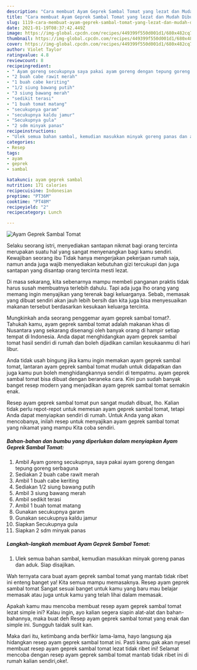 ```yaml
---
description: "Cara membuat Ayam Geprek Sambal Tomat yang lezat dan Mudah Dibuat"
title: "Cara membuat Ayam Geprek Sambal Tomat yang lezat dan Mudah Dibuat"
slug: 1119-cara-membuat-ayam-geprek-sambal-tomat-yang-lezat-dan-mudah-dibuat
date: 2021-01-19T08:37:42.449Z
image: https://img-global.cpcdn.com/recipes/449399f550d001d1/680x482cq70/ayam-geprek-sambal-tomat-foto-resep-utama.jpg
thumbnail: https://img-global.cpcdn.com/recipes/449399f550d001d1/680x482cq70/ayam-geprek-sambal-tomat-foto-resep-utama.jpg
cover: https://img-global.cpcdn.com/recipes/449399f550d001d1/680x482cq70/ayam-geprek-sambal-tomat-foto-resep-utama.jpg
author: Violet Taylor
ratingvalue: 4.8
reviewcount: 8
recipeingredient:
- " Ayam goreng secukupnya saya pakai ayam goreng dengan tepung goreng serbaguna"
- "2 buah cabe rawit merah"
- "1 buah cabe keriting"
- "1/2 siung bawang putih"
- "3 siung bawang merah"
- "sedikit terasi"
- "1 buah tomat matang"
- "secukupnya garam"
- "secukupnya kaldu jamur"
- "Secukupnya gula"
- "2 sdm minyak panas"
recipeinstructions:
- "Ulek semua bahan sambal, kemudian masukkan minyak goreng panas dan aduk. Siap disajikan."
categories:
- Resep
tags:
- ayam
- geprek
- sambal

katakunci: ayam geprek sambal 
nutrition: 171 calories
recipecuisine: Indonesian
preptime: "PT36M"
cooktime: "PT48M"
recipeyield: "2"
recipecategory: Lunch

---
```



![Ayam Geprek Sambal Tomat](https://img-global.cpcdn.com/recipes/449399f550d001d1/680x482cq70/ayam-geprek-sambal-tomat-foto-resep-utama.jpg)

Selaku seorang istri, menyediakan santapan nikmat bagi orang tercinta merupakan suatu hal yang sangat menyenangkan bagi kamu sendiri. Kewajiban seorang ibu Tidak hanya mengerjakan pekerjaan rumah saja, namun anda juga wajib menyediakan kebutuhan gizi tercukupi dan juga santapan yang disantap orang tercinta mesti lezat.

Di masa  sekarang, kita sebenarnya mampu membeli panganan praktis tidak harus susah membuatnya terlebih dahulu. Tapi ada juga lho orang yang memang ingin menyajikan yang terenak bagi keluarganya. Sebab, memasak yang dibuat sendiri akan jauh lebih bersih dan kita juga bisa menyesuaikan makanan tersebut berdasarkan kesukaan keluarga tercinta. 



Mungkinkah anda seorang penggemar ayam geprek sambal tomat?. Tahukah kamu, ayam geprek sambal tomat adalah makanan khas di Nusantara yang sekarang disenangi oleh banyak orang di hampir setiap tempat di Indonesia. Anda dapat menghidangkan ayam geprek sambal tomat hasil sendiri di rumah dan boleh dijadikan camilan kesukaanmu di hari libur.

Anda tidak usah bingung jika kamu ingin memakan ayam geprek sambal tomat, lantaran ayam geprek sambal tomat mudah untuk didapatkan dan juga kamu pun boleh menghidangkannya sendiri di tempatmu. ayam geprek sambal tomat bisa dibuat dengan beraneka cara. Kini pun sudah banyak banget resep modern yang menjadikan ayam geprek sambal tomat semakin enak.

Resep ayam geprek sambal tomat pun sangat mudah dibuat, lho. Kalian tidak perlu repot-repot untuk memesan ayam geprek sambal tomat, tetapi Anda dapat menyiapkan sendiri di rumah. Untuk Anda yang akan mencobanya, inilah resep untuk menyajikan ayam geprek sambal tomat yang nikamat yang mampu Kita coba sendiri.

<!--inarticleads1-->

##### Bahan-bahan dan bumbu yang diperlukan dalam menyiapkan Ayam Geprek Sambal Tomat:

1. Ambil  Ayam goreng secukupnya, saya pakai ayam goreng dengan tepung goreng serbaguna
1. Sediakan 2 buah cabe rawit merah
1. Ambil 1 buah cabe keriting
1. Sediakan 1/2 siung bawang putih
1. Ambil 3 siung bawang merah
1. Ambil sedikit terasi
1. Ambil 1 buah tomat matang
1. Gunakan secukupnya garam
1. Gunakan secukupnya kaldu jamur
1. Siapkan Secukupnya gula
1. Siapkan 2 sdm minyak panas




<!--inarticleads2-->

##### Langkah-langkah membuat Ayam Geprek Sambal Tomat:

1. Ulek semua bahan sambal, kemudian masukkan minyak goreng panas dan aduk. Siap disajikan.




Wah ternyata cara buat ayam geprek sambal tomat yang mantab tidak ribet ini enteng banget ya! Kita semua mampu memasaknya. Resep ayam geprek sambal tomat Sangat sesuai banget untuk kamu yang baru mau belajar memasak atau juga untuk kamu yang telah lihai dalam memasak.

Apakah kamu mau mencoba membuat resep ayam geprek sambal tomat lezat simple ini? Kalau ingin, ayo kalian segera siapin alat-alat dan bahan-bahannya, maka buat deh Resep ayam geprek sambal tomat yang enak dan simple ini. Sungguh taidak sulit kan. 

Maka dari itu, ketimbang anda berfikir lama-lama, hayo langsung aja hidangkan resep ayam geprek sambal tomat ini. Pasti kamu gak akan nyesel membuat resep ayam geprek sambal tomat lezat tidak ribet ini! Selamat mencoba dengan resep ayam geprek sambal tomat mantab tidak ribet ini di rumah kalian sendiri,oke!.

